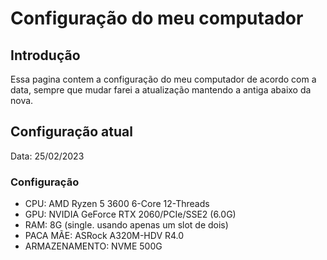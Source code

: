 # Configuração do meu computador

## Introdução

Essa pagina contem a configuração do meu computador de acordo com a data, sempre que mudar farei a atualização mantendo a antiga abaixo da nova.

## Configuração atual

Data: 25/02/2023

### Configuração

- CPU: AMD Ryzen 5 3600 6-Core 12-Threads
- GPU: NVIDIA GeForce RTX 2060/PCIe/SSE2 (6.0G)
- RAM: 8G (single. usando apenas um slot de dois)
- PACA MÃE: ASRock A320M-HDV R4.0
- ARMAZENAMENTO: NVME 500G